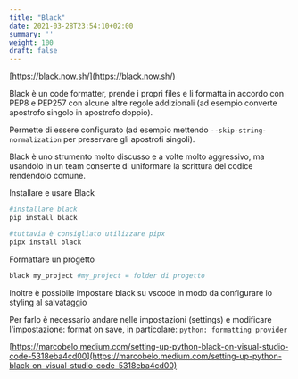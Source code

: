 ```yaml
---
title: "Black"
date: 2021-03-28T23:54:10+02:00
summary: ''
weight: 100
draft: false
---
```


[https://black.now.sh/](https://black.now.sh/)

Black è un code formatter, prende i propri files e li formatta in accordo con PEP8 e PEP257 con alcune altre regole addizionali (ad esempio converte apostrofo singolo in apostrofo doppio).

Permette di essere configurato (ad esempio mettendo `--skip-string-normalization` per preservare gli apostrofi singoli).

Black è uno strumento molto discusso e a volte molto aggressivo, ma usandolo in un team consente di uniformare la scrittura del codice rendendolo comune.

Installare e usare Black

```bash
#installare black
pip install black

#tuttavia è consigliato utilizzare pipx
pipx install black
```

Formattare un progetto

```bash
black my_project #my_project = folder di progetto
```

Inoltre è possibile impostare black su vscode in modo da configurare lo styling al salvataggio 

Per farlo è necessario andare nelle impostazioni (settings) e modificare l'impostazione: format on save, in particolare: `python: formatting provider`

[https://marcobelo.medium.com/setting-up-python-black-on-visual-studio-code-5318eba4cd00](https://marcobelo.medium.com/setting-up-python-black-on-visual-studio-code-5318eba4cd00)